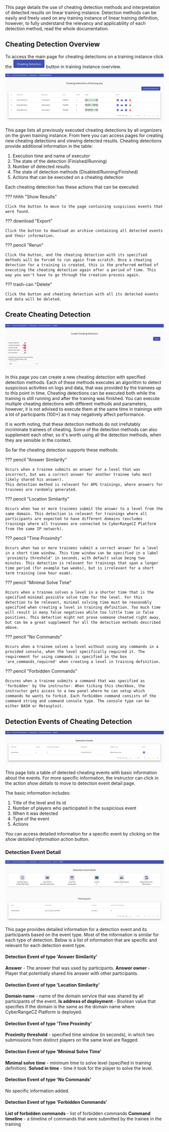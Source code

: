 This page details the use of cheating detection methods and interpretation of detected results on linear training instance. Detection methods can be easily and freely used on any training instance of linear training definition, however, to fully understand the relevancy and applicability of each detection method, read the whole documentation.

## Cheating Detection Overview
To access the main page for cheating detections on a training instance click the <img src="../../../img/user-guide-basic/training-agenda/cheating-detection/cheating-detection.png" style="width: 20%;">  button in training instance overview.

<p align="center">
  <img src="../../../img/user-guide-basic/training-agenda/cheating-detection/cheating-detection-overview.png">
</p>

This page lists all previously executed cheating detections by all organizers on the given training instance. From here you can access pages for creating new cheating detections and viewing detected results. Cheating detections provide additional information in the table:

1. Execution time and name of executor
2. The state of the detection (Finished/Running)
3. Number of detected results
4. The state of detection methods (Disabled/Running/Finished)
5. Actions that can be executed on a cheating detection

Each cheating detection has these actions that can be executed:

??? hhhh "Show Results"

    Click the button to move to the page containing suspicious events that were found.

??? download "Export"

    Click the button to download an archive containing all detected events and their information.

??? pencil "Rerun"

    Click the button, and the cheating detection with its specified methods will be forced to run again from scratch. Once a cheating detection for a training is created, this is the preferred method of executing the cheating detection again after a period of time. This way you won't have to go through the creation process again.

??? trash-can "Delete"

    Click the button and cheating detection with all its detected events and data will be deleted.

## Create Cheating Detection

<p align="center">
  <img src="../../../img/user-guide-basic/training-agenda/cheating-detection/cheating-detection-create.png">
</p>

In this page you can create a new cheating detection with specified detection methods. Each of these methods executes an algorithm to detect suspicious activities on logs and data, that was provided by the trainees up to this point in time. Cheating detections can be executed both while the training is still running and after the training was finished. You can execute multiple cheating detections with different methods and parameters, however, it is not advised to execute them at the same time in trainings with a lot of participants (100+) as it may negatively affect performance.

It is worth noting, that these detection methods do not irrefutably incriminate trainees of cheating. Some of the detection methods can also supplement each other, so it's worth using all the detection methods, when they are sensible in the context.

So far the cheating detection supports these methods:

??? pencil "Answer Similarity"

    Occurs when a trainee submits an answer for a level that was incorrect, but was a correct answer for another trainee (who most likely shared his answer).
    This detection method is relevant for APG trainings, where answers for trainees are randomly generated.

??? pencil "Location Similarity"

    Occurs when two or more trainees submit the answer to a level from the same domain. This detection is relevant for trainings where all participants are expected to have different domains (excludes trainings where all trainees are connected to CyberRangeCZ Platform from the same IP network).

??? pencil "Time Proximity"

    Occurs when two or more trainees submit a correct answer for a level in a short time window. This time window can be specified in a label 'proximity threshold' in seconds, with default value being two minutes. This detection is relevant for trainings that span a longer time period (for example two weeks), but is irrelevant for a short term training (one hour exam).

??? pencil "Minimal Solve Time"

    Occurs when a trainee solves a level in a shorter time that is the specified minimal possible solve time for the level. For this detection to be relevant, minimal solving time must be reasonably specified when creating a level in training definition. Too much time will result in many false negatives while too little time in false positives. This detection might not prove someone cheated right away, but can be a great supplement for all the detection methods described above.

??? pencil "No Commands"

    Occurs when a trainee solves a level without using any commands in a provided console, when the level specifically required it. The requirement for using commands is specified in the box 'are_commands_required' when creating a level in training definition.

??? pencil "Forbidden Commands"

    Occures when a trainee submits a command that was specified as 'forbidden' by the instructor. When ticking this checkbox, the instructor gets access to a new panel where he can setup which commands he wants to forbid. Each forbidden command consists of the command string and command console type. The console type can be either BASH or Metasploit.

## Detection Events of Cheating Detection

<p align="center">
  <img src="../../../img/user-guide-basic/training-agenda/cheating-detection/detection-events-overview.png">
</p>

This page lists a table of detected cheating events with basic information about the events. For more specific information, the instructor can click in the action *show details* to move to detection event detail page.

The basic information includes:

1. Title of the level and its id
2. Number of players who participated in the suspicious event
3. When it was detected
4. Type of the event
5. Actions

You can access detailed information for a specific event by clicking on the *show detailed information* action button.

### Detection Event Detail

<p align="center">
  <img src="../../../img/user-guide-basic/training-agenda/cheating-detection/detection-events-detail.png">
</p>

This page provides detailed information for a detection event and its participants based on the event type. Most of the information is similar for each type of detection. Below is a list of information that are specific and relevant for each detection event type.

#### Detection Event of type 'Answer Similarity'

**Answer** - The answer that was used by participants.
**Answer owner** - Player that potentially shared his answer with other participants.

#### Detection Event of type 'Location Similarity'

**Domain name** - name of the domain service that was shared by all participants of the event.
**Is address of deployment** - Boolean value that specifies if the domain is the same as the domain name where CyberRangeCZ Platform is deployed.

#### Detection Event of type 'Time Proximity'

**Proximity threshold** - specified time window (in seconds), in which two submissions from distinct players on the same level are flagged.

#### Detection Event of type 'Minimal Solve Time'

**Minimal solve time** - minimum time to solve level (specified in training definition).
**Solved in time** - time it took for the player to solve the level.

#### Detection Event of type 'No Commands'

No specific information added.

#### Detection Event of type 'Forbidden Commands'

**List of forbidden commands** - list of forbidden commands
**Command timeline** - a timeline of commands that were submitted by the trainee in the training
